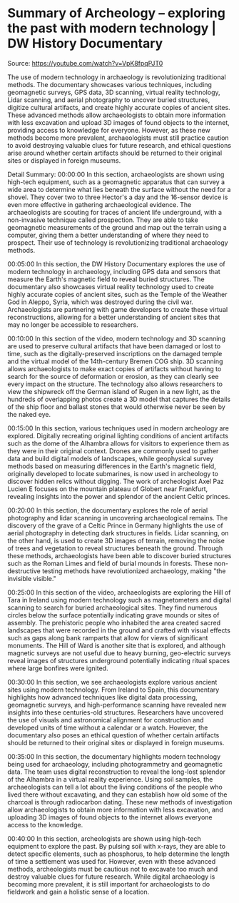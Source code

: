 # Summary of Archeology – exploring the past with modern technology | DW History Documentary

Source: https://youtube.com/watch?v=VpK8fpqPJT0

The use of modern technology in archaeology is revolutionizing traditional methods. The documentary showcases various techniques, including geomagnetic surveys, GPS data, 3D scanning, virtual reality technology, Lidar scanning, and aerial photography to uncover buried structures, digitize cultural artifacts, and create highly accurate copies of ancient sites. These advanced methods allow archaeologists to obtain more information with less excavation and upload 3D images of found objects to the internet, providing access to knowledge for everyone. However, as these new methods become more prevalent, archaeologists must still practice caution to avoid destroying valuable clues for future research, and ethical questions arise around whether certain artifacts should be returned to their original sites or displayed in foreign museums.

Detail Summary: 
00:00:00
In this section, archaeologists are shown using high-tech equipment, such as a geomagnetic apparatus that can survey a wide area to determine what lies beneath the surface without the need for a shovel. They cover two to three Hector's a day and the 16-sensor device is even more effective in gathering archaeological evidence. The archaeologists are scouting for traces of ancient life underground, with a non-invasive technique called prospection. They are able to take geomagnetic measurements of the ground and map out the terrain using a computer, giving them a better understanding of where they need to prospect. Their use of technology is revolutionizing traditional archaeology methods.

00:05:00
In this section, the DW History Documentary explores the use of modern technology in archaeology, including GPS data and sensors that measure the Earth's magnetic field to reveal buried structures. The documentary also showcases virtual reality technology used to create highly accurate copies of ancient sites, such as the Temple of the Weather God in Aleppo, Syria, which was destroyed during the civil war. Archaeologists are partnering with game developers to create these virtual reconstructions, allowing for a better understanding of ancient sites that may no longer be accessible to researchers.

00:10:00
In this section of the video, modern technology and 3D scanning are used to preserve cultural artifacts that have been damaged or lost to time, such as the digitally-preserved inscriptions on the damaged temple and the virtual model of the 14th-century Bremen COG ship. 3D scanning allows archaeologists to make exact copies of artifacts without having to search for the source of deformation or erosion, as they can clearly see every impact on the structure. The technology also allows researchers to view the shipwreck off the German island of Rugen in a new light, as the hundreds of overlapping photos create a 3D model that captures the details of the ship floor and ballast stones that would otherwise never be seen by the naked eye.

00:15:00
In this section, various techniques used in modern archeology are explored. Digitally recreating original lighting conditions of ancient artifacts such as the dome of the Alhambra allows for visitors to experience them as they were in their original context. Drones are commonly used to gather data and build digital models of landscapes, while geophysical survey methods based on measuring differences in the Earth's magnetic field, originally developed to locate submarines, is now used in archeology to discover hidden relics without digging. The work of archeologist Axel Paz Lucien E focuses on the mountain plateau of Globert near Frankfurt, revealing insights into the power and splendor of the ancient Celtic princes.

00:20:00
In this section, the documentary explores the role of aerial photography and lidar scanning in uncovering archaeological remains. The discovery of the grave of a Celtic Prince in Germany highlights the use of aerial photography in detecting dark structures in fields. Lidar scanning, on the other hand, is used to create 3D images of terrain, removing the noise of trees and vegetation to reveal structures beneath the ground. Through these methods, archaeologists have been able to discover buried structures such as the Roman Limes and field of burial mounds in forests. These non-destructive testing methods have revolutionized archaeology, making "the invisible visible."

00:25:00
In this section of the video, archaeologists are exploring the Hill of Tara in Ireland using modern technology such as magnetometers and digital scanning to search for buried archaeological sites. They find numerous circles below the surface potentially indicating grave mounds or sites of assembly. The prehistoric people who inhabited the area created sacred landscapes that were recorded in the ground and crafted with visual effects such as gaps along bank ramparts that allow for views of significant monuments. The Hill of Ward is another site that is explored, and although magnetic surveys are not useful due to heavy burning, geo-electric surveys reveal images of structures underground potentially indicating ritual spaces where large bonfires were ignited.

00:30:00
In this section, we see archaeologists explore various ancient sites using modern technology. From Ireland to Spain, this documentary highlights how advanced techniques like digital data processing, geomagnetic surveys, and high-performance scanning have revealed new insights into these centuries-old structures. Researchers have uncovered the use of visuals and astronomical alignment for construction and developed units of time without a calendar or a watch. However, the documentary also poses an ethical question of whether certain artifacts should be returned to their original sites or displayed in foreign museums.

00:35:00
In this section, the documentary highlights modern technology being used for archaeology, including photogrammetry and geomagnetic data. The team uses digital reconstruction to reveal the long-lost splendor of the Alhambra in a virtual reality experience. Using soil samples, the archaeologists can tell a lot about the living conditions of the people who lived there without excavating, and they can establish how old some of the charcoal is through radiocarbon dating. These new methods of investigation allow archaeologists to obtain more information with less excavation, and uploading 3D images of found objects to the internet allows everyone access to the knowledge.

00:40:00
In this section, archeologists are shown using high-tech equipment to explore the past. By pulsing soil with x-rays, they are able to detect specific elements, such as phosphorus, to help determine the length of time a settlement was used for. However, even with these advanced methods, archeologists must be cautious not to excavate too much and destroy valuable clues for future research. While digital archaeology is becoming more prevalent, it is still important for archaeologists to do fieldwork and gain a holistic sense of a location.

